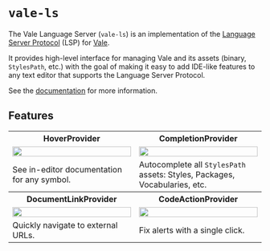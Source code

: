 # `vale-ls`

The Vale Language Server (`vale-ls`) is an implementation of the 
[Language Server Protocol][1] (LSP) for [Vale][2].

It provides high-level interface for managing Vale and its assets
(binary, `StylesPath`, etc.) with the goal of making it easy to add IDE-like 
features to any text editor that supports the Language Server Protocol.

See the [documentation][4] for more information.

## Features

<table>
    <tr>
        <th>HoverProvider</th>
        <th>CompletionProvider</th>
    </tr>
    <tr>
        <td width="50%">
            <a href="https://user-images.githubusercontent.com/8785025/234143355-c442cbbd-ffc8-445f-a9b8-c3756ac1a5c2.png">
                <img src="https://user-images.githubusercontent.com/8785025/234143355-c442cbbd-ffc8-445f-a9b8-c3756ac1a5c2.png" width="100%">
            </a>
        </td>
        <td width="50%">
            <a href="https://user-images.githubusercontent.com/8785025/234143446-5dcb1f37-7af0-4834-84ca-37bb1db68f1e.png">
                <img src="https://user-images.githubusercontent.com/8785025/234143446-5dcb1f37-7af0-4834-84ca-37bb1db68f1e.png" width="100%">
            </a>
        </td>
    </tr>
    <tr>
        <td width="50%">
          See in-editor documentation for any symbol.
        </td>
        <td width="50%">Autocomplete all <code>StylesPath</code> assets: Styles, Packages, Vocabularies, etc.</td>
    </tr>
    <tr>
        <th>DocumentLinkProvider</th>
        <th>CodeActionProvider</th>
    </tr>
    <tr>
        <td width="50%">
            <a href="https://user-images.githubusercontent.com/8785025/234143624-a6125229-fc74-4051-a40a-92ede8861ab9.png">
                <img src="https://user-images.githubusercontent.com/8785025/234143624-a6125229-fc74-4051-a40a-92ede8861ab9.png" width="100%">
            </a>
        </td>
        <td width="50%">
            <a href="https://user-images.githubusercontent.com/8785025/234143654-d23a42a4-15d3-48cd-95cf-901d9b424b6b.png">
                <img src="https://user-images.githubusercontent.com/8785025/234143654-d23a42a4-15d3-48cd-95cf-901d9b424b6b.png" width="100%">
            </a>
        </td>
    </tr>
    <tr>
        <td width="50%">
          Quickly navigate to external URLs.
        </td>
        <td width="50%">
            Fix alerts with a single click.
        </td>
    </tr>
</table>

[1]: https://microsoft.github.io/language-server-protocol/
[2]: https://github.com/errata-ai/vale
[3]: https://github.com/errata-ai/vale-ls/releases
[4]: https://vale.sh/docs/guides/lsp
